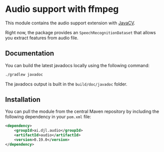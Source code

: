# Audio support with ffmpeg

This module contains the audio support extension with [JavaCV](https://github.com/bytedeco/javacv).

Right now, the package provides an `SpeechRecognitionDataset` that allows you extract features from audio file.

## Documentation

You can build the latest javadocs locally using the following command:

```sh
./gradlew javadoc
```
The javadocs output is built in the `build/doc/javadoc` folder.

## Installation

You can pull the module from the central Maven repository by including the following dependency in your `pom.xml` file:

```xml
<dependency>
    <groupId>ai.djl.audio</groupId>
    <artifactId>audio</artifactId>
    <version>0.19.0</version>
</dependency>
```
